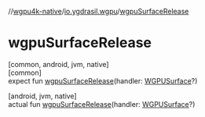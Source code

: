 //[wgpu4k-native](../../index.md)/[io.ygdrasil.wgpu](index.md)/[wgpuSurfaceRelease](wgpu-surface-release.md)

# wgpuSurfaceRelease

[common, android, jvm, native]\
[common]\
expect fun [wgpuSurfaceRelease](wgpu-surface-release.md)(handler: [WGPUSurface](-w-g-p-u-surface/index.md)?)

[android, jvm, native]\
actual fun [wgpuSurfaceRelease](wgpu-surface-release.md)(handler: [WGPUSurface](-w-g-p-u-surface/index.md)?)